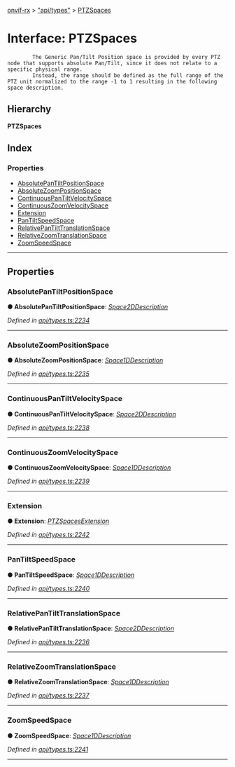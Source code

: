 [onvif-rx](../README.md) > ["api/types"](../modules/_api_types_.md) > [PTZSpaces](../interfaces/_api_types_.ptzspaces.md)

# Interface: PTZSpaces

```
        The Generic Pan/Tilt Position space is provided by every PTZ node that supports absolute Pan/Tilt, since it does not relate to a specific physical range.
        Instead, the range should be defined as the full range of the PTZ unit normalized to the range -1 to 1 resulting in the following space description.
```

## Hierarchy

**PTZSpaces**

## Index

### Properties

* [AbsolutePanTiltPositionSpace](_api_types_.ptzspaces.md#absolutepantiltpositionspace)
* [AbsoluteZoomPositionSpace](_api_types_.ptzspaces.md#absolutezoompositionspace)
* [ContinuousPanTiltVelocitySpace](_api_types_.ptzspaces.md#continuouspantiltvelocityspace)
* [ContinuousZoomVelocitySpace](_api_types_.ptzspaces.md#continuouszoomvelocityspace)
* [Extension](_api_types_.ptzspaces.md#extension)
* [PanTiltSpeedSpace](_api_types_.ptzspaces.md#pantiltspeedspace)
* [RelativePanTiltTranslationSpace](_api_types_.ptzspaces.md#relativepantilttranslationspace)
* [RelativeZoomTranslationSpace](_api_types_.ptzspaces.md#relativezoomtranslationspace)
* [ZoomSpeedSpace](_api_types_.ptzspaces.md#zoomspeedspace)

---

## Properties

<a id="absolutepantiltpositionspace"></a>

###  AbsolutePanTiltPositionSpace

**● AbsolutePanTiltPositionSpace**: *[Space2DDescription](_api_types_.space2ddescription.md)*

*Defined in [api/types.ts:2234](https://github.com/patrickmichalina/onvif-rx/blob/d62cee9/src/api/types.ts#L2234)*

___
<a id="absolutezoompositionspace"></a>

###  AbsoluteZoomPositionSpace

**● AbsoluteZoomPositionSpace**: *[Space1DDescription](_api_types_.space1ddescription.md)*

*Defined in [api/types.ts:2235](https://github.com/patrickmichalina/onvif-rx/blob/d62cee9/src/api/types.ts#L2235)*

___
<a id="continuouspantiltvelocityspace"></a>

###  ContinuousPanTiltVelocitySpace

**● ContinuousPanTiltVelocitySpace**: *[Space2DDescription](_api_types_.space2ddescription.md)*

*Defined in [api/types.ts:2238](https://github.com/patrickmichalina/onvif-rx/blob/d62cee9/src/api/types.ts#L2238)*

___
<a id="continuouszoomvelocityspace"></a>

###  ContinuousZoomVelocitySpace

**● ContinuousZoomVelocitySpace**: *[Space1DDescription](_api_types_.space1ddescription.md)*

*Defined in [api/types.ts:2239](https://github.com/patrickmichalina/onvif-rx/blob/d62cee9/src/api/types.ts#L2239)*

___
<a id="extension"></a>

###  Extension

**● Extension**: *[PTZSpacesExtension](_api_types_.ptzspacesextension.md)*

*Defined in [api/types.ts:2242](https://github.com/patrickmichalina/onvif-rx/blob/d62cee9/src/api/types.ts#L2242)*

___
<a id="pantiltspeedspace"></a>

###  PanTiltSpeedSpace

**● PanTiltSpeedSpace**: *[Space1DDescription](_api_types_.space1ddescription.md)*

*Defined in [api/types.ts:2240](https://github.com/patrickmichalina/onvif-rx/blob/d62cee9/src/api/types.ts#L2240)*

___
<a id="relativepantilttranslationspace"></a>

###  RelativePanTiltTranslationSpace

**● RelativePanTiltTranslationSpace**: *[Space2DDescription](_api_types_.space2ddescription.md)*

*Defined in [api/types.ts:2236](https://github.com/patrickmichalina/onvif-rx/blob/d62cee9/src/api/types.ts#L2236)*

___
<a id="relativezoomtranslationspace"></a>

###  RelativeZoomTranslationSpace

**● RelativeZoomTranslationSpace**: *[Space1DDescription](_api_types_.space1ddescription.md)*

*Defined in [api/types.ts:2237](https://github.com/patrickmichalina/onvif-rx/blob/d62cee9/src/api/types.ts#L2237)*

___
<a id="zoomspeedspace"></a>

###  ZoomSpeedSpace

**● ZoomSpeedSpace**: *[Space1DDescription](_api_types_.space1ddescription.md)*

*Defined in [api/types.ts:2241](https://github.com/patrickmichalina/onvif-rx/blob/d62cee9/src/api/types.ts#L2241)*

___

